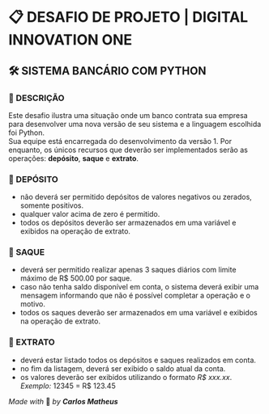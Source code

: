 # :clipboard: DESAFIO DE PROJETO | DIGITAL INNOVATION ONE
## :hammer_and_wrench: SISTEMA BANCÁRIO COM PYTHON

### :small_orange_diamond: DESCRIÇÃO
Este desafio ilustra uma situação onde um banco contrata sua empresa para desenvolver uma nova versão de seu sistema e a linguagem escolhida foi Python.  
Sua equipe está encarregada do desenvolvimento da versão 1. Por enquanto, os únicos recursos que deverão ser implementados serão as operações: **depósito**, **saque** e **extrato**.

### :small_orange_diamond: DEPÓSITO  
- não deverá ser permitido depósitos de valores negativos ou zerados, somente positivos.
- qualquer valor acima de zero é permitido.
- todos os depósitos deverão ser armazenados em uma variável e exibidos na operação de extrato.

### :small_orange_diamond: SAQUE
- deverá ser permitido realizar apenas 3 saques diários com limite máximo de R$ 500.00 por saque.
- caso não tenha saldo disponível em conta, o sistema deverá exibir uma mensagem informando que não é possível completar a operação e o motivo.
- todos os saques deverão ser armazenados em uma variável e exibidos na operação de extrato.

### :small_orange_diamond: EXTRATO
- deverá estar listado todos os depósitos e saques realizados em conta.
- no fim da listagem, deverá ser exibido o saldo atual da conta.
- os valores deverão ser exibidos utilizando o formato _R$ xxx.xx_. *Exemplo:* 12345 = R$ 123.45

_Made with_ :snake: _by **Carlos Matheus**_
